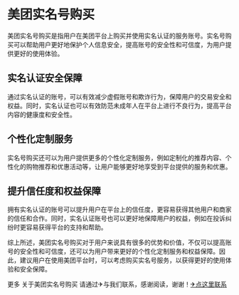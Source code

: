 # 美团实名号购买

美团实名号购买是指用户在美团平台上购买并使用实名认证的服务账号。实名号购买可以帮助用户更好地保护个人信息安全，提高账号的安全性和可信度，为用户提供更好的使用体验。

## 实名认证安全保障

通过实名认证的账号，可以有效减少虚假账号和欺诈行为，保障用户的交易安全和权益。同时，实名认证也可以有效防范未成年人在平台上进行不良行为，提高平台内容的健康度和安全性。

## 个性化定制服务

实名号购买还可以为用户提供更多的个性化定制服务，例如定制化的推荐内容、个性化的购物推荐和优惠活动等，让用户能够更好地享受到平台提供的服务和优惠。

## 提升信任度和权益保障

拥有实名认证的账号可以提升用户在平台上的信任度，更容易获得其他用户和商家的信任和合作。同时，实名认证账号也可以更好地保障用户的权益，例如在投诉纠纷时更容易获得平台的支持和帮助。

综上所述，美团实名号购买对于用户来说具有很多的优势和价值，不仅可以提高账号的安全性和可信度，还可以为用户带来更好的个性化定制服务和权益保障。因此，建议用户在使用美团平台时，可以考虑购买实名号服务，以获得更好的使用体验和安全保障。

更多 关于美团实名号购买 请通过✈与我们联系，感谢阅读，谢谢！[✈点这里联系](https://d.k02.cc)